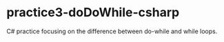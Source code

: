 # practice3-doDoWhile-csharp
C# practice focusing on the difference between do-while and while loops.
